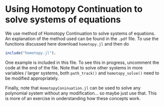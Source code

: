# Using Homotopy Continuation to solve systems of equations

We use method of Homotopy Continuation to solve systems of equations. An explanation of the method used can be found in the `.pdf` file. To use the functions discussed here download `homotopy.jl` and then do 

```julia
include("homotopy.jl"). 
```

One example is included in this file. To see this in progress, uncomment the code at the end of the file. Note that to solve other systems in more variables / larger systems, both `path_track()` and `homotopy_solve()` need to be modified appropriately. 

Finally, note that `HomotopyConinuation.jl` can be used to solve any polynomial system without any modification... so maybe just use that. This is more of an exercise in understanding how these concepts work. 
